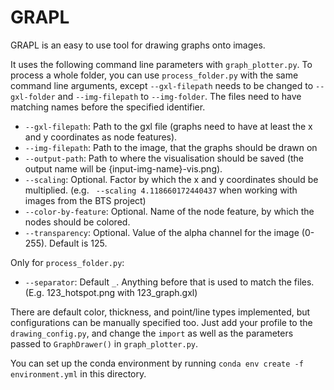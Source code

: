 # GRAPL
GRAPL is an easy to use tool for drawing graphs onto images.

It uses the following command line parameters with `graph_plotter.py`. To process a whole folder, you can use `process_folder.py` with the same command line arguments, except `--gxl-filepath`
needs to be changed to `--gxl-folder` and `--img-filepath` to `--img-folder`. The files need to have matching names
before the specified identifier.

- `--gxl-filepath`: Path to the gxl file (graphs need to have at least the x and y coordinates as node features).
- `--img-filepath`: Path to the image, that the graphs should be drawn on
- `--output-path`: Path to where the visualisation should be saved (the output name will be {input-img-name}-vis.png).
- `--scaling`: Optional. Factor by which the x and y coordinates should be multiplied. (e.g. ` --scaling 4.118660172440437` when working with images from the BTS project)
- `--color-by-feature`: Optional. Name of the node feature, by which the nodes should be colored.
- `--transparency`: Optional. Value of the alpha channel for the image (0-255). Default is 125.

Only for `process_folder.py`:
- `--separator`: Default `_`. Anything before that is used to match the files. (E.g. 123_hotspot.png with 123_graph.gxl)

There are default color, thickness, and point/line types implemented, but configurations can be manually
specified too. Just add your profile to the `drawing_config.py`, and change the `import`
as well as the parameters passed to `GraphDrawer()` in `graph_plotter.py`.

You can set up the conda environment by running `conda env create -f environment.yml` in this directory.